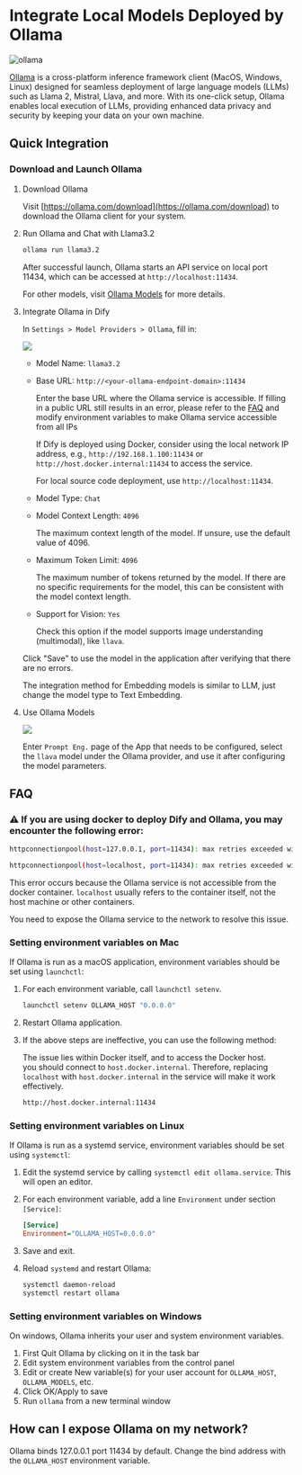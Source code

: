 # Integrate Local Models Deployed by Ollama

![ollama](<../../.gitbook/assets/ollama (1).png>)

[Ollama](https://github.com/jmorganca/ollama) is a cross-platform inference framework client (MacOS, Windows, Linux) designed for seamless deployment of large language models (LLMs) such as Llama 2, Mistral, Llava, and more. With its one-click setup, Ollama enables local execution of LLMs, providing enhanced data privacy and security by keeping your data on your own machine.

## Quick Integration

### Download and Launch Ollama

1.  Download Ollama

    Visit [https://ollama.com/download](https://ollama.com/download) to download the Ollama client for your system.

2.  Run Ollama and Chat with Llama3.2

    ```bash
    ollama run llama3.2
    ```

    After successful launch, Ollama starts an API service on local port 11434, which can be accessed at `http://localhost:11434`.

    For other models, visit [Ollama Models](https://ollama.com/library) for more details.

3.  Integrate Ollama in Dify

    In `Settings > Model Providers > Ollama`, fill in:

    ![](https://assets-docs.dify.ai/dify-enterprise-mintlify/en/development/models-integration/06aa8dca873203e7bd8cc1866fa8f83b.png)

    * Model Name: `llama3.2`
    *   Base URL: `http://<your-ollama-endpoint-domain>:11434`

        Enter the base URL where the Ollama service is accessible. If filling in a public URL still results in an error, please refer to the [FAQ](#faq) and modify environment variables to make Ollama service accessible from all IPs

        If Dify is deployed using Docker, consider using the local network IP address, e.g., `http://192.168.1.100:11434` or `http://host.docker.internal:11434` to access the service.

        For local source code deployment, use `http://localhost:11434`.
    * Model Type: `Chat`
    *   Model Context Length: `4096`

        The maximum context length of the model. If unsure, use the default value of 4096.
    *   Maximum Token Limit: `4096`

        The maximum number of tokens returned by the model. If there are no specific requirements for the model, this can be consistent with the model context length.
    *   Support for Vision: `Yes`

        Check this option if the model supports image understanding (multimodal), like `llava`.

    Click "Save" to use the model in the application after verifying that there are no errors.

    The integration method for Embedding models is similar to LLM, just change the model type to Text Embedding.
1.  Use Ollama Models

    ![](https://assets-docs.dify.ai/dify-enterprise-mintlify/en/development/models-integration/f6003949d3fdf670fb4d61fab39d7947.png)

    Enter `Prompt Eng.` page of the App that needs to be configured, select the `llava` model under the Ollama provider, and use it after configuring the model parameters.

## FAQ

### ⚠️ If you are using docker to deploy Dify and Ollama, you may encounter the following error:

```bash
httpconnectionpool(host=127.0.0.1, port=11434): max retries exceeded with url:/cpi/chat (Caused by NewConnectionError('<urllib3.connection.HTTPConnection object at 0x7f8562812c20>: fail to establish a new connection:[Errno 111] Connection refused'))

httpconnectionpool(host=localhost, port=11434): max retries exceeded with url:/cpi/chat (Caused by NewConnectionError('<urllib3.connection.HTTPConnection object at 0x7f8562812c20>: fail to establish a new connection:[Errno 111] Connection refused'))
```

This error occurs because the Ollama service is not accessible from the docker container. `localhost` usually refers to the container itself, not the host machine or other containers. 

You need to expose the Ollama service to the network to resolve this issue.

### Setting environment variables on Mac

If Ollama is run as a macOS application, environment variables should be set using `launchctl`:

1.  For each environment variable, call `launchctl setenv`.

    ```bash
    launchctl setenv OLLAMA_HOST "0.0.0.0"
    ```
2. Restart Ollama application.
3.  If the above steps are ineffective, you can use the following method:

    The issue lies within Docker itself, and to access the Docker host.\
    you should connect to `host.docker.internal`. Therefore, replacing `localhost` with `host.docker.internal` in the service will make it work effectively.

    ```bash
    http://host.docker.internal:11434
    ```

### Setting environment variables on Linux

If Ollama is run as a systemd service, environment variables should be set using `systemctl`:

1. Edit the systemd service by calling `systemctl edit ollama.service`. This will open an editor.
2.  For each environment variable, add a line `Environment` under section `[Service]`:

    ```ini
    [Service]
    Environment="OLLAMA_HOST=0.0.0.0"
    ```
3. Save and exit.
4.  Reload `systemd` and restart Ollama:

    ```bash
    systemctl daemon-reload
    systemctl restart ollama
    ```

### Setting environment variables on Windows

On windows, Ollama inherits your user and system environment variables.

1. First Quit Ollama by clicking on it in the task bar
2. Edit system environment variables from the control panel
3. Edit or create New variable(s) for your user account for `OLLAMA_HOST`, `OLLAMA_MODELS`, etc.
4. Click OK/Apply to save
5. Run `ollama` from a new terminal window

## How can I expose Ollama on my network?

Ollama binds 127.0.0.1 port 11434 by default. Change the bind address with the `OLLAMA_HOST` environment variable.
